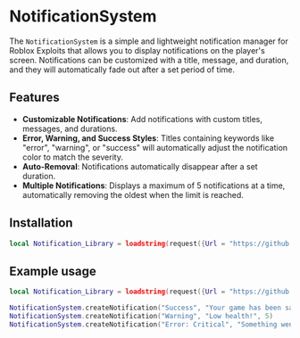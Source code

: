 # NotificationSystem

The `NotificationSystem` is a simple and lightweight notification manager for Roblox Exploits that allows you to display notifications on the player's screen. Notifications can be customized with a title, message, and duration, and they will automatically fade out after a set period of time.

## Features

- **Customizable Notifications**: Add notifications with custom titles, messages, and durations.
- **Error, Warning, and Success Styles**: Titles containing keywords like "error", "warning", or "success" will automatically adjust the notification color to match the severity.
- **Auto-Removal**: Notifications automatically disappear after a set duration.
- **Multiple Notifications**: Displays a maximum of 5 notifications at a time, automatically removing the oldest when the limit is reached.

## Installation

```lua
local Notification_Library = loadstring(request({Url = "https://github.com/ScripterTSBG/Notification-System/raw/refs/heads/main/notification.lua", Method = 'GET'}).Body)()
```

## Example usage

```lua
local Notification_Library = loadstring(request({Url = "https://github.com/ScripterTSBG/Notification-System/raw/refs/heads/main/notification.lua", Method = 'GET'}).Body)()

NotificationSystem.createNotification("Success", "Your game has been saved successfully!", 5)
NotificationSystem.createNotification("Warning", "Low health!", 5)
NotificationSystem.createNotification("Error: Critical", "Something went wrong!", 5)
```
